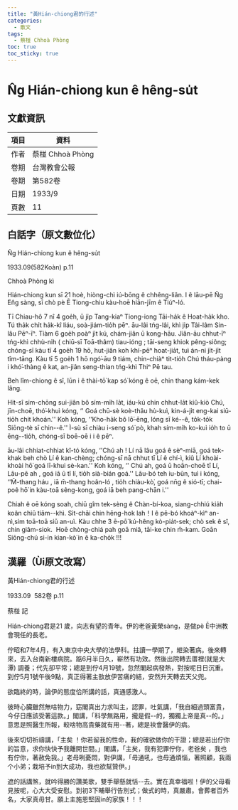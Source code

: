 ```yaml
---
title: "黃Hián-chiong君的行述"
categories:
  - 散文
tags:
  - 蔡椪 Chhoà Phòng
toc: true
toc_sticky: true
---
```


# N̂g Hián-chiong kun ê hêng-su̍t

## 文獻資訊

| 項目 | 資料 |
|---|---|
| 作者 | 蔡椪 Chhoà Phòng |
| 卷期 | 台灣教會公報 |
| 卷期 | 第582卷 |
| 日期 | 1933/9 |
| 頁數 | 11 |

## 白話字（原文數位化）

N̂g Hián-chiong kun ê hêng-su̍t

1933.09(582Koàn) p.11

Chhoà Phòng kì

Hián-chiong kun sī 21 hoè, hiòng-chì iú-bōng ê chhêng-liân. I ê lāu-pē N̂g En̂g sàng, sī chò pè Ē Tiong-chiu kàu-hoē hiān-jīm ê Tiúⁿ-ló.

Tī Chiau-hô 7 nî 4 goe̍h, ū ji̍p Tang-kiaⁿ Tiong-iong Tāi-ha̍k ê Hoat-ha̍k kho. Tú tha̍k chi̍t ha̍k-kî liáu, soà-jiám-tio̍h pēⁿ. āu-lâi tńg-lâi, khì ji̍p Tâi-lâm Sin-lâu Pēⁿ-īⁿ. Tiàm 6 goe̍h poàⁿ ji̍t kú, chám-jiân ū kong-hāu. Jiân-āu chhut-īⁿ tńg-khì chhù-ni̍h ( chiū-sī Toā-thâm) tiau-ióng ; tāi-seng khiok pêng-siông; chóng-sī kàu tī 4 goe̍h 19 hō, hut-jiân koh khí-pēⁿ hoat-jia̍t, tuì án-ni ji̍t-ji̍t tîm-tāng. Kàu tī 5 goe̍h 1 hō ngó͘-āu 9 tiám, chin-chiàⁿ tit-tio̍h Chú tháu-pàng i khó͘-thàng ê kat, an-jiân seng-thian tńg-khì Thiⁿ Pē tau.

Beh lîm-chiong ê sî, lūn i ê thài-tō͘ kap só͘ kóng ê oē, chin thang kám-kek lâng.

Hit-sî sim-chōng sui-jiân bô sím-mi̍h la̍t, iáu-kú chin chhut-la̍t kiû-kiò Chú, jīn-choē, thó͘-khuì kóng, ‘' Goá chū-sè koè-thâu hù-kuì, kin-á-ji̍t eng-kai siū-tio̍h chit khoán.'' Koh kóng, ‘'Kho-ha̍k bô lō͘-ēng, lóng sī ké--ê, to̍k-to̍k Siōng-tè sī chin--ê.'' Ì-sù sī chiàu i-seng só͘ pò, khah sím-mi̍h ko-kuì io̍h to ū ēng--tio̍h, chóng-sī boē-oē i i ê pēⁿ.

āu-lâi chhiat-chhiat kî-tó kóng, ‘'Chú ah ! Lí nā lâu goá ê sèⁿ-miā, goá tek-khak beh chò Lí ê kan-chèng; chóng-sī nā chhut tī Lí ê chí-ì, kiû Lí khoài-khoài hō͘ goá lī-khui sè-kan.'' Koh kóng, ‘' Chú ah, goá ū hoān-choē tī Lí, Lāu-pē ah , goá iā ū tī lí, tio̍h sià-bián goá.'' Lāu-bó teh iu-būn, tuì i kóng, ‘'M̄-thang háu , iā m̄-thang hoân-ló , tio̍h chiàu-kò͘, goá nn̄g ê sió-tī; chai-poê hō͘ in kàu-toā sêng-kong, goá iā beh pang-chān i.''

Chiah ê oē kóng soah, chiū gîm tek-sèng ê Chàn-bí-koa, siang-chhiú kia̍h koân chiū tiām--khì. Si̍t-chāi chin hēng-hok lah！I ê pē-bó khoàⁿ-kìⁿ an-nì,sim toā-toā siū an-uì. Kàu chhe 3 ē-pō͘ kú-hêng kò-pia̍t-sek; chò sek ê sî, chin giâm-siok.  Hoē chòng-chiá pah goā miâ, tāi-ke chin m̄-kam. Goān Siōng-chú si-in kian-kò͘ in ê ka-cho̍k !!!

## 漢羅（Ùi原文改寫）

黃Hián-chiong君的行述

1933.09  582卷 p.11

蔡椪 記

Hián-chiong君是21 歲，向志有望的青年。伊的老爸黃榮sàng，是做pè Ē中洲教會現任的長老。

佇昭和7年4月，有入東京中央大學的法學科。拄讀一學期了，紲染著病。後來轉來，去入台南新樓病院。踮6月半日久，嶄然有功效。然後出院轉去厝裡(就是大潭) 調養；代先卻平常；總是到佇4月19號，忽然閣起病發熱，對按呢日日沉重。到佇5月1號午後9點，真正得著主敨放伊苦痛的結，安然升天轉去天父兜。

欲臨終的時，論伊的態度佮所講的話，真通感激人。

彼時心臟雖然無啥物力，窈閣真出力求叫主，認罪，吐氣講，「我自細過頭富貴，今仔日應該受著這款。」閣講，「科學無路用，攏是假--的，獨獨上帝是真--的。」意思是照醫生所報，較啥物高貴藥就有用--著，總是袂會醫伊的病。

後來切切祈禱講，「主矣 ！你若留我的性命，我的確欲做你的干證；總是若出佇你的旨意，求你快快予我離開世間。」閣講，「主矣，我有犯罪佇你，老爸矣 ，我也有佇你，著赦免我。」老母咧憂悶，對伊講，「毋通吼，也毋通煩惱，著照顧，我兩个小弟；栽培予in到大成功，我也欲幫贊伊。」

遮的話講煞，就吟得勝的讚美歌，雙手舉懸就恬--去。實在真幸福啦！伊的父母看見按呢，心大大受安慰。到初3下晡舉行告別式；做式的時，真嚴肅。會葬者百外名，大家真毋甘。願上主施恩堅固in的家族！！！
